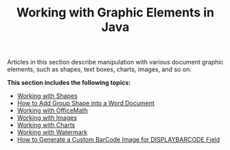 ﻿---
title: Working with Graphic Elements in Java
second_title: Aspose.Words for Java
articleTitle: Working with Graphic Elements
linktitle: Working with Graphic Elements
description: "Introduction to Shape node, basic graphic element in Aspose.Words for Java."
type: docs
weight: 120
url: /java/working-with-graphic-elements/
---

Articles in this section describe manipulation with various document graphic elements, such as shapes, text boxes, charts, images, and so on. 

**This section includes the following topics:**

- [Working with Shapes](/words/java/working-with-shapes/)
- [How to Add Group Shape into a Word Document](/words/java/how-to-add-group-shape-into-a-word-document/)
- [Working with OfficeMath](/words/java/working-with-officemath/)
- [Working with Images](/words/java/working-with-images/)
- [Working with Charts](/words/java/working-with-charts/)
- [Working with Watermark](/words/java/working-with-watermark/)
- [How to Generate a Custom BarCode Image for DISPLAYBARCODE Field](/words/java/how-to-generate-a-custom-barcode-image-for-displaybarcode-field/)

